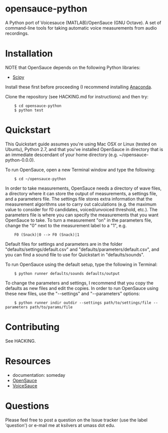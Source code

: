 opensauce-python
================
A Python port of Voicesauce (MATLAB)/OpenSauce (GNU Octave). A set of command-line tools for taking automatic voice measurements from audio recordings.

# Installation

NOTE that OpenSauce depends on the following Python libraries:
* [Scipy](http://www.scipy.org/)

Install these first before proceeding (I recommend installing [Anaconda](https://store.continuum.io/cshop/anaconda/).

Clone the repository (see HACKING.md for instructions) and then try:

        $ cd opensauce-python
        $ python test

# Quickstart
This Quickstart guide assumes you're using Mac OSX or Linux (tested on Ubuntu), Python 2.7, and that you've installed OpenSauce in directory that is an immediate descendant of your home directory (e.g. ~/opensauce-python-0.0.0).

To run OpenSauce, open a new Terminal window and type the following:

        $ cd ~/opensauce-python

In order to take measurements, OpenSauce needs a directory of wave files, a directory where it can store the output of measurements, a settings file, and a parameters file. The settings file stores extra information that the measurement algorithms use to carry out calculations (e.g. the maximum value to consider for f0 candidates, voiced/unvoiced threshold, etc.). The parameters file is where you can specify the measurements that you want OpenSauce to take. To turn a measurement "on" in the parameters file, change the "0" next to the measurement label to a "1", e.g.

        F0 (Snack)|0 --> F0 (Snack)|1

Default files for settings and parameters are in the folder "defaults/settings/default.csv" and "defaults/parameters/default.csv", and you can find a sound file to use for Quickstart in "defaults/sounds".

To run OpenSauce using the default setup, type the following in Terminal:

        $ python runner defaults/sounds defaults/output

To change the parameters and settings, I recommend that you copy the defaults as new files and edit the copies. In order to run OpenSauce using these new files, use the "--settings" and "--parameters" options:

        $ python runner indir outdir --settings path/to/settings/file --parameters path/to/params/file

# Contributing
See HACKING.

# Resources
* documentation: someday
* [OpenSauce](https://github.com/voicesauce/opensauce)
* [VoiceSauce](http://www.seas.ucla.edu/spapl/voicesauce/)

# Questions
Please feel free to post a question on the Issue tracker (use the label 'question') or e-mail me at ksilvers at umass dot edu.


